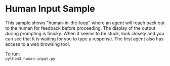# Human Input Sample

This sample shows "human-in-the-loop" where an agent will reach back out to the human for feedback before proceeding.  The display of the output during prompting is finicky.  When it seems to be stuck, look closely and you can see that it is waiting for you to type a response.  The first agent also has access to a web browsing tool.

To run:<br/>
`python3 human-input.py`
